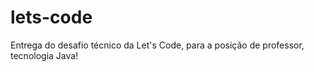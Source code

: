 # lets-code
Entrega do desafio técnico da Let's Code, para a posição de professor, tecnologia Java!


# 